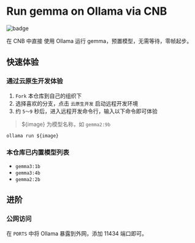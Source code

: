 # Run gemma on Ollama via CNB

![badge](https://cnb.cool/Anyexyz/Ollama/gemma/-/badge/git/latest/code/vscode-started)

在 CNB 中直接 使用 Ollama 运行 gemma，预置模型，无需等待，零帧起步。

## 快速体验

### 通过云原生开发体验

1. `Fork` 本仓库到自己的组织下
2. 选择喜欢的分支，点击 `云原生开发` 启动远程开发环境
3. 约 `5～9` 秒后，进入远程开发命令行，输入以下命令即可体验

> ${image} 为模型名称，如 `gemma2:9b`

```shell
ollama run ${image}
```

### 本仓库已内置模型列表

- `gemma3:1b`
- `gemma3:4b`
- `gemma2:2b`

## 进阶

### 公网访问

在 `PORTS` 中将 Ollama 暴露到外网，添加 11434 端口即可。